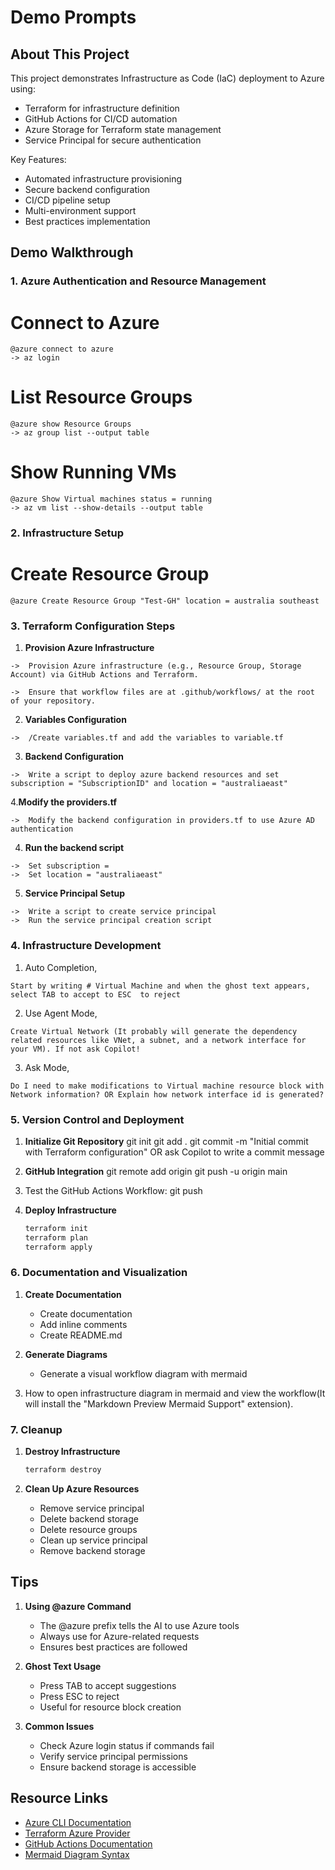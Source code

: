 # Demo Prompts

## About This Project
This project demonstrates Infrastructure as Code (IaC) deployment to Azure using:
- Terraform for infrastructure definition
- GitHub Actions for CI/CD automation
- Azure Storage for Terraform state management
- Service Principal for secure authentication

Key Features:
- Automated infrastructure provisioning
- Secure backend configuration
- CI/CD pipeline setup
- Multi-environment support
- Best practices implementation

## Demo Walkthrough

### 1. Azure Authentication and Resource Management
# Connect to Azure
```
@azure connect to azure
-> az login
```

# List Resource Groups
```
@azure show Resource Groups
-> az group list --output table
```
# Show Running VMs
```
@azure Show Virtual machines status = running
-> az vm list --show-details --output table
```
### 2. Infrastructure Setup

# Create Resource Group
```
@azure Create Resource Group "Test-GH" location = australia southeast
```

### 3. Terraform Configuration Steps

1. **Provision Azure Infrastructure**
```
->  Provision Azure infrastructure (e.g., Resource Group, Storage Account) via GitHub Actions and Terraform.

->  Ensure that workflow files are at .github/workflows/ at the root of your repository.
   ```
2. **Variables Configuration**
```
->  /Create variables.tf and add the variables to variable.tf
   ``` 
3. **Backend Configuration**
```
->  Write a script to deploy azure backend resources and set subscription = "SubscriptionID" and location = "australiaeast"
   ```
4.**Modify the providers.tf**
```
->  Modify the backend configuration in providers.tf to use Azure AD authentication
```
4. **Run the backend script**
```
->  Set subscription = 
->  Set location = "australiaeast"
   ```
5. **Service Principal Setup**
```
->  Write a script to create service principal
->  Run the service principal creation script
   ```
### 4. Infrastructure Development

1. Auto Completion, 
```
Start by writing # Virtual Machine and when the ghost text appears, select TAB to accept to ESC  to reject
   ```
2. Use Agent Mode, 
```
Create Virtual Network (It probably will generate the dependency related resources like VNet, a subnet, and a network interface for your VM). If not ask Copilot!
   ```
3. Ask Mode, 
```
Do I need to make modifications to Virtual machine resource block with Network information? OR Explain how network interface id is generated?
   ```
### 5. Version Control and Deployment

1. **Initialize Git Repository**
   git init
   git add .
   git commit -m "Initial commit with Terraform configuration" OR ask Copilot to write  a commit message

2. **GitHub Integration**
   git remote add origin <your-github-repo-url>
   git push -u origin main

3. Test the GitHub Actions Workflow:
   git push

4. **Deploy Infrastructure**
   ```bash
   terraform init
   terraform plan
   terraform apply
   ```
   
### 6. Documentation and Visualization

1. **Create Documentation**
   - Create documentation
   - Add inline comments
   - Create README.md

2. **Generate Diagrams**
   - Generate a visual workflow diagram with mermaid

3. How to open infrastructure diagram in mermaid and view the workflow(It will install the "Markdown Preview Mermaid Support" extension).

### 7. Cleanup

1. **Destroy Infrastructure**
   ```bash
   terraform destroy
   ```

2. **Clean Up Azure Resources**
   - Remove service principal
   - Delete backend storage
   - Delete resource groups
   - Clean up service principal
   - Remove backend storage

## Tips

1. **Using @azure Command**
   - The @azure prefix tells the AI to use Azure tools
   - Always use for Azure-related requests
   - Ensures best practices are followed

2. **Ghost Text Usage**
   - Press TAB to accept suggestions
   - Press ESC to reject
   - Useful for resource block creation

3. **Common Issues**
   - Check Azure login status if commands fail
   - Verify service principal permissions
   - Ensure backend storage is accessible

## Resource Links

- [Azure CLI Documentation](https://docs.microsoft.com/cli/azure)
- [Terraform Azure Provider](https://registry.terraform.io/providers/hashicorp/azurerm/latest/docs)
- [GitHub Actions Documentation](https://docs.github.com/actions)
- [Mermaid Diagram Syntax](https://mermaid-js.github.io/mermaid/#/)
